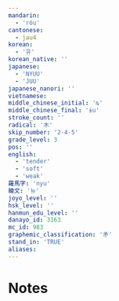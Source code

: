```yaml
---
mandarin:
  - 'róu'
cantonese:
  - jau4
korean:
  - '유'
korean_native: ''
japanese:
  - 'NYUU'
  - 'JUU'
japanese_nanori: ''
vietnamese:
middle_chinese_initial: 'ȵ'
middle_chinese_final: 'ɨu'
stroke_count: ''
radical: '木'
skip_number: '2-4-5'
grade_level: 3
pos: ''
english:
  - 'tender'
  - 'soft'
  - 'weak'
羅馬字: 'nyu'
韓文: '뉴'
joyo_level: ''
hsk_level: ''
hanmun_edu_level: ''
danayo_id: 3163
mc_id: 983
graphemic_classification: '矛'
stand_in: 'TRUE'
aliases:
---
```


# Notes
